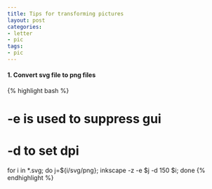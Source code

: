 ```yaml
---
title: Tips for transforming pictures
layout: post
categories:
- letter
- pic
tags:
- pic
---
```


#### 1. Convert svg file to png files

{% highlight bash %}
# -e is used to suppress gui
# -d to set dpi
for i in *.svg; do j=${i/svg/png}; inkscape -z -e $j -d 150 $i; done
{% endhighlight %}


